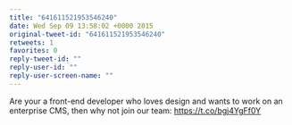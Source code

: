 ```yaml
---
title: "641611521953546240"
date: Wed Sep 09 13:58:02 +0000 2015
original-tweet-id: "641611521953546240"
retweets: 1
favorites: 0
reply-tweet-id: ""
reply-user-id: ""
reply-user-screen-name: ""
---
```

Are your a front-end developer who loves design and wants to work on an enterprise CMS, then why not join our team: <a href="https://t.co/bgj4YgFf0Y">https://t.co/bgj4YgFf0Y</a>
